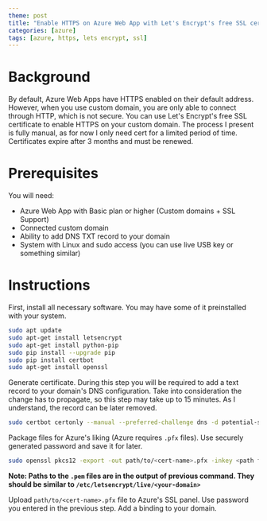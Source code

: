 ```yaml
---
theme: post
title: "Enable HTTPS on Azure Web App with Let's Encrypt's free SSL certificate"
categories: [azure]
tags: [azure, https, lets encrypt, ssl]
---
```


# [](#intro)Background
By default, Azure Web Apps have HTTPS enabled on their default address. However, when you use custom domain, you are only able to connect through HTTP, which is not secure. 
You can use Let's Encrypt's free SSL certificate to enable HTTPS on your custom domain. The process I present is fully manual, as for now I only need cert for a limited period of time. Certificates expire after 3 months and must be renewed.

# [](#prerequisites)Prerequisites
You will need:
* Azure Web App with Basic plan or higher (Custom domains + SSL Support)
* Connected custom domain
* Ability to add DNS TXT record to your domain
* System with Linux and sudo access (you can use live USB key or something similar)

# [](#instructions)Instructions
First, install all necessary software. You may have some of it preinstalled with your system.

```bash
sudo apt update
sudo apt-get install letsencrypt
sudo apt-get install python-pip
sudo pip install --upgrade pip
sudo pip install certbot
sudo apt-get install openssl
```

Generate certificate. During this step you will be required to add a text record to your domain's DNS configuration. Take into consideration the change has to propagate, so this step may take up to 15 minutes. As I understand, the record can be later removed.
```bash
sudo certbot certonly --manual --preferred-challenge dns -d potential-sub.example.com
```

Package files for Azure's liking (Azure requires `.pfx` files). Use securely generated password and save it for later.
```bash
sudo openssl pkcs12 -export -out path/to/<cert-name>.pfx -inkey <path from previous step>/privkey.pem -in <path from previous step>/fullchain.pem
```
__Note: Paths to the `.pem` files are in the output of previous command. They should be similar to `/etc/letsencrypt/live/<your-domain>`__

Upload `path/to/<cert-name>.pfx` file to Azure's SSL panel. Use password you entered in the previous step. Add a binding to your domain.
